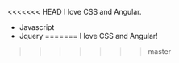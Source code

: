 <<<<<<< HEAD
I love CSS and Angular.

* Javascript
* Jquery
=======
I love CSS and Angular!
>>>>>>> master
